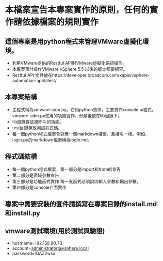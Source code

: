 # 本檔案宣告本專案實作的原則，任何的實作請依據檔案的規則實作

## 這個專案是用python程式來管理VMware虛擬化環境。

- 利用VMware提供的Restful API對VMware虛擬化系統操作。
- 本專案預計操作VMware vSphere 5.5 以後的版本都要相容。
- Restful API 文件放在https://developer.broadcom.com/xapis/vsphere-automation-api/latest/

## 本專案結構

- 主程式稱為vmware-adm.py。它用python實作，主要實作console ui程式。vmware-adm.py使用的功能實作，分類後放在lib目錄下。
- lib目錄存放被呼叫的功能。
- test目錄存放測試程式碼。
- 每一個python程式檔案會對應一個markdown檔案，且檔名一樣。例如，login.py的markdown檔案稱為login.md。

## 程式碼結構

- 每一個python程式檔案，第一部分是import和from的宣告
- 第二部分是廣域參數宣告
- 第三部分是功能函式實作
  每一支函式必須說明輸入參數和輸出參數。
- 第四部分是console介面實作

## 專案中需要安裝的套件請撰寫在專案目錄的install.md和install.py

## vmware測試環境(用於測試與驗證)

- hostname=192.168.90.73
- account=administrator@vsphere.local
- password=!QAZ2wsx
